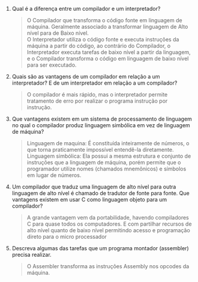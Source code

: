 1. Qual é a diferença entre um compilador e um interpretador?   

    >O Compilador que transforma o código fonte em linguagem de máquina. Geralmente associado a transformar linguagem de Alto nível para de Baixo nível.  
O Interpretador utiliza o código fonte e executa instruções da máquina a partir do código, ao contrário do Compilador, o Interpretador executa tarefas de baixo nível a partir da linguagem, e o Compilador transforma o código em linguagem de baixo nível para ser executado. 
2. Quais são as vantagens de um compilador em relação a um interpretador? E de um interpretador em relação a um compilador?
    >O compilador é mais rápido, mas o interpretador permite tratamento de erro por realizar o programa instrução por instrução.

3. Que vantagens existem em um sistema de processamento de linguagem no qual o compilador produz linguagem simbólica em vez de linguagem de máquina?
   
    >Linguagem de maquina: É constituída inteiramente de números, o que torna      praticamente impossível entendê-la diretamente.    
Linguagem simbólica: Ela possui a mesma estrutura e conjunto de instruções que a linguagem de máquina, porém permite que o programador utilize nomes (chamados mnemônicos) e símbolos em lugar de números.

4. Um compilador que traduz uma linguagem de alto nível para outra linguagem de alto nível é chamado de tradutor de fonte para fonte. Que vantagens existem em usar C como linguagem objeto para um compilador?
    >A grande vantagem vem da portabilidade, havendo compiladores C para quase todos os computadores. E com partilhar recursos de alto nível quanto de baixo nível permitindo acesso e programação direto para o micro processador

5. Descreva algumas das tarefas que um programa montador (assembler) precisa realizar.

    >O Assembler transforma as instruções Assembly nos opcodes da máquina.

